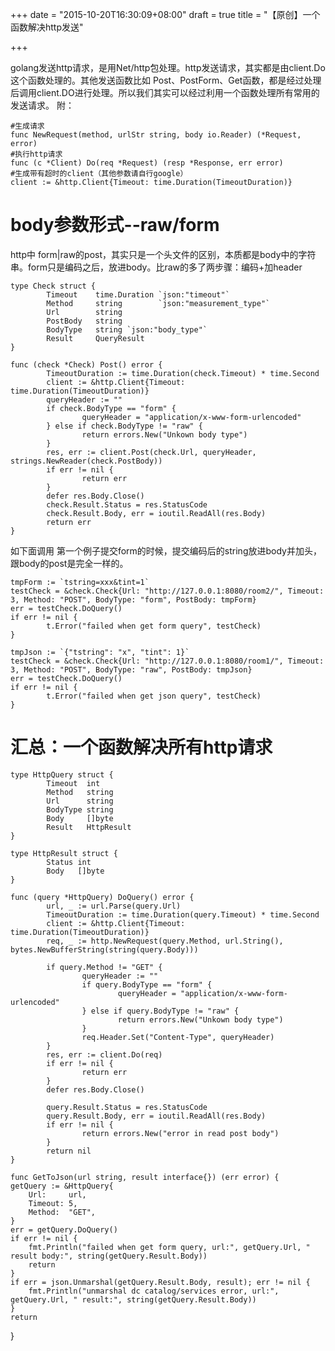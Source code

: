 +++
date = "2015-10-20T16:30:09+08:00"
draft = true
title = "【原创】一个函数解决http发送"

+++

golang发送http请求，是用Net/http包处理。http发送请求，其实都是由client.Do这个函数处理的。其他发送函数比如 Post、PostForm、Get函数，都是经过处理后调用client.DO进行处理。所以我们其实可以经过利用一个函数处理所有常用的发送请求。
附：

    #生成请求
    func NewRequest(method, urlStr string, body io.Reader) (*Request, error)
    #执行http请求
    func (c *Client) Do(req *Request) (resp *Response, err error)
    #生成带有超时的client（其他参数请自行google）
    client := &http.Client{Timeout: time.Duration(TimeoutDuration)}
   
# body参数形式--raw/form

http中 form|raw的post，其实只是一个头文件的区别，本质都是body中的字符串。form只是编码之后，放进body。比raw的多了两步骤：编码+加header

	type Check struct {
	        Timeout    time.Duration `json:"timeout"`
	        Method     string        `json:"measurement_type"`
	        Url        string
	        PostBody   string
	        BodyType   string `json:"body_type"`
	        Result     QueryResult
	}
	
	func (check *Check) Post() error {
	        TimeoutDuration := time.Duration(check.Timeout) * time.Second
	        client := &http.Client{Timeout: time.Duration(TimeoutDuration)}
	        queryHeader := ""
	        if check.BodyType == "form" {
	                queryHeader = "application/x-www-form-urlencoded"
	        } else if check.BodyType != "raw" {
	                return errors.New("Unkown body type")
	        }
	        res, err := client.Post(check.Url, queryHeader, strings.NewReader(check.PostBody))
	        if err != nil {
	                return err
	        }
	        defer res.Body.Close()
	        check.Result.Status = res.StatusCode
	        check.Result.Body, err = ioutil.ReadAll(res.Body)
	        return err
	}
如下面调用   第一个例子提交form的时候，提交编码后的string放进body并加头，跟body的post是完全一样的。

	tmpForm := `tstring=xxx&tint=1`
	testCheck = &check.Check{Url: "http://127.0.0.1:8080/room2/", Timeout: 3, Method: "POST", BodyType: "form", PostBody: tmpForm}
	err = testCheck.DoQuery()
	if err != nil {
	        t.Error("failed when get form query", testCheck)
	}
	
	tmpJson := `{"tstring": "x", "tint": 1}`
	testCheck = &check.Check{Url: "http://127.0.0.1:8080/room1/", Timeout: 3, Method: "POST", BodyType: "raw", PostBody: tmpJson}
	err = testCheck.DoQuery()
	if err != nil {
	        t.Error("failed when get json query", testCheck)
	}
	
	
# 汇总：一个函数解决所有http请求
	
	type HttpQuery struct {
	        Timeout  int
	        Method   string
	        Url      string
	        BodyType string
	        Body     []byte
	        Result   HttpResult
	}
	
	type HttpResult struct {
	        Status int
	        Body   []byte
	}
	
	func (query *HttpQuery) DoQuery() error {
	        url, _ := url.Parse(query.Url)
	        TimeoutDuration := time.Duration(query.Timeout) * time.Second
	        client := &http.Client{Timeout: time.Duration(TimeoutDuration)}
	        req, _ := http.NewRequest(query.Method, url.String(), bytes.NewBufferString(string(query.Body)))
	
	        if query.Method != "GET" {
	                queryHeader := ""
	                if query.BodyType == "form" {
	                        queryHeader = "application/x-www-form-urlencoded"
	                } else if query.BodyType != "raw" {
	                        return errors.New("Unkown body type")
	                }
	                req.Header.Set("Content-Type", queryHeader)
	        }
	        res, err := client.Do(req)
	        if err != nil {
	                return err
	        }
	        defer res.Body.Close()
	
	        query.Result.Status = res.StatusCode
	        query.Result.Body, err = ioutil.ReadAll(res.Body)
	        if err != nil {
	                return errors.New("error in read post body")
	        }
	        return nil
	}

    func GetToJson(url string, result interface{}) (err error) {
    getQuery := &HttpQuery{
        Url:     url,
        Timeout: 5,
        Method:  "GET",
    }
    err = getQuery.DoQuery()
    if err != nil {
        fmt.Println("failed when get form query, url:", getQuery.Url, " result body:", string(getQuery.Result.Body))
        return
    }
    if err = json.Unmarshal(getQuery.Result.Body, result); err != nil {
        fmt.Println("unmarshal dc catalog/services error, url:", getQuery.Url, " result:", string(getQuery.Result.Body))
    }
    return
}


